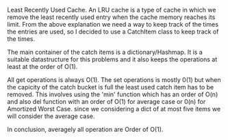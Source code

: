 Least Recently Used Cache.
An LRU cache is a type of cache in which we remove the least recently used entry when the cache memory reaches its limit.
From the above explanation we need a way to keep track of the times the entries are used, so 
I decided to use a CatchItem class to keep track of the times.

The main container of the catch items is a dictionary/Hashmap. It is a suitable datastructure
for this problems and it also keeps the operations at least at the order of O(1).

All get operations is always O(1). 
The set operations is mostly 0(1) but when the capicity of the catch bucket is full the least used
catch item has to be removed. This involves using the 'min' function which has an order of O(n) and also del function with an order of O(1) for average case or 0(n) for Amortized Worst Case. since we considering a dict of at most five items we will consider the average case.

In conclusion, averagely all operation are Order of O(1).